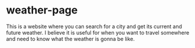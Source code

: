 # weather-page

This is a website where you can search for a city and get its current and future weather. I believe it is useful for when you want to travel somewhere and need to know what the weather is gonna be like. 


